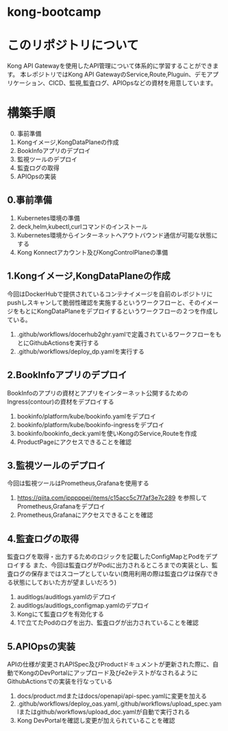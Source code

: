 # kong-bootcamp

# このリポジトリについて
Kong API Gatewayを使用したAPI管理について体系的に学習することができます。
本レポジトリではKong API GatewayのService,Route,Pluguin、デモアプリケーション、CICD、監視,監査ログ、APIOpsなどの資材を用意しています。

# 構築手順
0. 事前準備<br>
1. Kongイメージ,KongDataPlaneの作成<br>
2. BookInfoアプリのデプロイ<br>
3. 監視ツールのデプロイ<br>
4. 監査ログの取得<br>
5. APIOpsの実装<br>

## 0.事前準備
1. Kubernetes環境の準備
2. deck,helm,kubectl,curlコマンドのインストール
3. Kubernetes環境からインターネットへアウトバウンド通信が可能な状態にする
4. Kong Konnectアカウント及びKongControlPlaneの準備

## 1.Kongイメージ,KongDataPlaneの作成
今回はDockerHubで提供されているコンテナイメージを自前のレポジトリにpushしスキャンして脆弱性確認を実施するというワークフローと、そのイメージをもとにKongDataPlaneをデプロイするというワークフローの２つを作成している。

1. .github/workflows/docerhub2ghr.yamlで定義されているワークフローをもとにGithubActionsを実行する
2. .github/workflows/deploy_dp.yamlを実行する

## 2.BookInfoアプリのデプロイ
BookInfoのアプリの資材とアプリをインターネット公開するためのIngress(contour)の資材をデプロイする

1. bookinfo/platform/kube/bookinfo.yamlをデプロイ
2. bookinfo/platform/kube/bookinfo-ingressをデプロイ
3. bookinfo/bookinfo_deck.yamlを使いKongのService,Routeを作成
4. ProductPageにアクセスできることを確認

## 3.監視ツールのデプロイ
今回は監視ツールはPrometheus,Grafanaを使用する

1. https://qiita.com/ipppppei/items/c15acc5c7f7af3e7c289 を参照してPrometheus,Grafanaをデプロイ
2. Prometheus,Grafanaにアクセスできることを確認

## 4.監査ログの取得
監査ログを取得・出力するためのロジックを記載したConfigMapとPodをデプロイする
また、今回は監査ログがPodに出力されるところまでの実装とし、監査ログの保存まではスコープとしていない(商用利用の際は監査ログは保存できる状態にしておいた方が望ましいだろう)

1. auditlogs/auditlogs.yamlのデプロイ
2. auditlogs/auditlogs_configmap.yamlのデプロイ
3. Kongにて監査ログを有効化する
4. 1で立てたPodのログを出力、監査ログが出力されていることを確認

## 5.APIOpsの実装
APIの仕様が変更されAPISpec及びProductドキュメントが更新された際に、自動でKongのDevPortalにアップロード及びe2eテストがなされるようにGithubActionsでの実装を行なっている

1. docs/product.mdまたはdocs/openapi/api-spec.yamlに変更を加える
2. .github/workflows/deploy_oas.yaml,.github/workflows/upload_spec.yamlまたはgithub/workflows/upload_doc.yamlが自動で実行される
3. Kong DevPortalを確認し変更が加えられていることを確認
